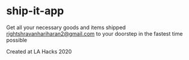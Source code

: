 # ship-it-app
Get all your necessary goods and items shipped rightshravanhariharan2@gmail.com to your doorstep in the fastest time possible

Created at LA Hacks 2020
